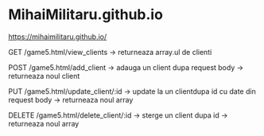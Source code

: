 # MihaiMilitaru.github.io
https://mihaimilitaru.github.io/


GET
/game5.html/view_clients -> returneaza array.ul de clienti

POST
/game5.html/add_client -> adauga un client dupa request body 
-> returneaza noul client

PUT
/game5.html/update_client/:id -> update la un clientdupa id cu date din request body 
-> returneaza noul array 

DELETE
/game5.html/delete_client/:id -> sterge un client dupa id
-> returneaza noul array
